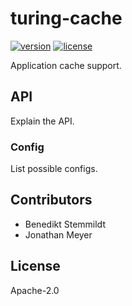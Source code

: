 # turing-cache

[![version](https://img.shields.io/npm/v/turing-cache.svg)](https://www.npmjs.com/package/turing-cache) [![license](https://img.shields.io/npm/l/turing-cache.svg)](./LICENSE)

Application cache support.

## API

Explain the API.

### Config

List possible configs.

## Contributors

- Benedikt Stemmildt
- Jonathan Meyer

## License

Apache-2.0
